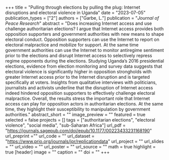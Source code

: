 +++
title = "Pulling through elections by pulling the plug: Internet disruptions and electoral violence in Uganda"
date = "2023-07-05"
publication_types = ["2"]
authors = ["Garbe, L."]
publication = "_Journal of Peace Research_"
abstract = "Does increasing Internet access and use challenge authoritarian elections? I argue that Internet access provides both opposition supporters and government authorities with new means to shape electoral conduct. Opposition supporters can use the Internet to report on electoral malpractice and mobilize for support. At the same time government authorities can use the Internet to monitor antiregime sentiment prior to the elections and disrupt Internet access to selectively repress regime opponents during the elections. Studying Uganda’s 2016 presidential elections, evidence from election monitoring and survey data suggests that electoral violence is significantly higher in opposition strongholds with greater Internet access prior to the Internet disruption and is targeted specifically at voters. Insights from qualitative interviews with politicians, journalists and activists underline that the disruption of Internet access indeed hindered opposition supporters to effectively challenge electoral malpractice. Overall, the results stress the important role that Internet access can play for opposition actors in authoritarian elections. At the same time, they highlight their susceptibility to manipulation by government authorities."
abstract_short = ""
image_preview = ""
featured = true
selected = false
projects = []
tags = ["authoritarian elections", "electoral violence", "social media", "sub-Saharan Africa"]
url_pdf = "https://journals.sagepub.com/doi/epub/10.1177/00223433231168190"
url_preprint =""
url_code = ""
url_dataset = "https://www.prio.org/journals/jpr/replicationdata"
url_project = ""
url_slides = ""
url_video = ""
url_poster = ""
url_source = ""
math = true
highlight = true
[header]
image = ""
caption = ""
doi = ""
+++
